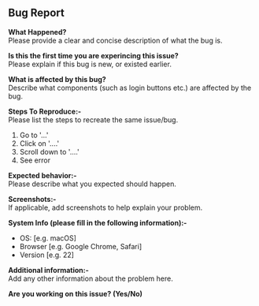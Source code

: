 <h2> Bug Report </h2>
 
**What Happened?**<br>
Please provide a clear and concise description of what the bug is.

**Is this the first time you are experincing this issue?**<br>
Please explain if this bug is new, or existed earlier. 

**What is affected by this bug?**<br>
Describe what components (such as login buttons etc.) are affected by the bug.

**Steps To Reproduce:-**<br>
Please list the steps to recreate the same issue/bug.<br>
1. Go to '...'
2. Click on '....'
3. Scroll down to '....'
4. See error

**Expected behavior:-**<br>
Please describe what you expected should happen.

**Screenshots:-**<br>
If applicable, add screenshots to help explain your problem.

**System Info (please fill in the following information):-**
 
 - OS: [e.g. macOS]
 - Browser [e.g. Google Chrome, Safari]
 - Version [e.g. 22]

**Additional information:-**<br>
Add any other information about the problem here.

**Are you working on this issue? (Yes/No)**

